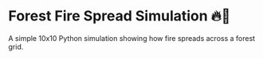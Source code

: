 # Forest Fire Spread Simulation 🔥🌲

A simple 10x10 Python simulation showing how fire spreads across a forest grid.

